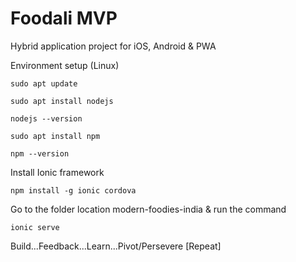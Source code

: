 # Foodali MVP
Hybrid application project for iOS, Android &amp; PWA

Environment setup (Linux)
```
sudo apt update
```
```
sudo apt install nodejs
```
```
nodejs --version
```
```
sudo apt install npm
```
```
npm --version
```
Install Ionic framework
```
npm install -g ionic cordova
```

Go to the folder location modern-foodies-india & run the command
```
ionic serve
```

Build...Feedback...Learn...Pivot/Persevere [Repeat]



